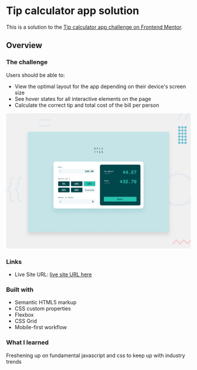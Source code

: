 # Tip calculator app solution

This is a solution to the [Tip calculator app challenge on Frontend Mentor](https://www.frontendmentor.io/challenges/tip-calculator-app-ugJNGbJUX).


## Overview

### The challenge

Users should be able to:

- View the optimal layout for the app depending on their device's screen size
- See hover states for all interactive elements on the page
- Calculate the correct tip and total cost of the bill per person

![Design preview for the Tip calculator app coding challenge](./preview.jpg)

### Links

- Live Site URL: [live site URL here](https://splitterbilltip.netlify.app/)

### Built with

- Semantic HTML5 markup
- CSS custom properties
- Flexbox
- CSS Grid
- Mobile-first workflow


### What I learned

Freshening up on fundamental javascript and css to keep up with industry trends